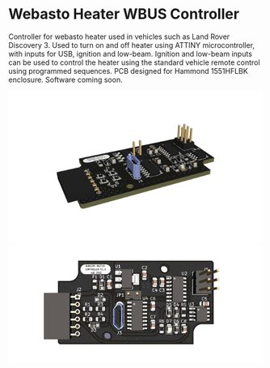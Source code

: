 # Webasto Heater WBUS Controller

Controller for webasto heater used in vehicles such as Land Rover Discovery 3. Used to turn on and off heater using ATTINY microcontroller, with inputs for USB, ignition and low-beam. Ignition and low-beam inputs can be used to control the heater using the standard vehicle remote control using programmed sequences. PCB designed for Hammond 1551HFLBK enclosure. Software coming soon. 

![Image1](https://github.com/matty337s/Webasto-Heater-WBUS-Controller/blob/main/img1.png "Image1")
![Image2](https://github.com/matty337s/Webasto-Heater-WBUS-Controller/blob/main/img2.png "Image2")

